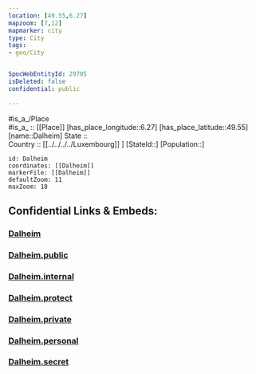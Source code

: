 ```yaml
---
location: [49.55,6.27] 
mapzoom: [7,12] 
mapmarker: city 
type: City
tags:
- geo/City


SpocWebEntityId: 29705
isDeleted: false
confidential: public

---
```

#is_a_/Place  
#is_a_ :: [[Place]] 
[has_place_longitude::6.27] 
[has_place_latitude::49.55] 
[name::Dalheim] 
State ::  
Country :: [[../../../../Luxembourg]] ] 
[StateId::] 
[Population::] 



```leaflet
id: Dalheim
coordinates: [[Dalheim]] 
markerFile: [[Dalheim]] 
defaultZoom: 11 
maxZoom: 18
```


## Confidential Links & Embeds: 

### [Dalheim](/_Standards/Earth/Continent/Europe/Europe~West/Luxembourg/Districts~Luxembourg/Grevenmacher/City/Dalheim.md) 

### [Dalheim.public](/_public/Earth/Continent/Europe/Europe~West/Luxembourg/Districts~Luxembourg/Grevenmacher/City/Dalheim.public.md) 

### [Dalheim.internal](/_internal/Earth/Continent/Europe/Europe~West/Luxembourg/Districts~Luxembourg/Grevenmacher/City/Dalheim.internal.md) 

### [Dalheim.protect](/_protect/Earth/Continent/Europe/Europe~West/Luxembourg/Districts~Luxembourg/Grevenmacher/City/Dalheim.protect.md) 

### [Dalheim.private](/_private/Earth/Continent/Europe/Europe~West/Luxembourg/Districts~Luxembourg/Grevenmacher/City/Dalheim.private.md) 

### [Dalheim.personal](/_personal/Earth/Continent/Europe/Europe~West/Luxembourg/Districts~Luxembourg/Grevenmacher/City/Dalheim.personal.md) 

### [Dalheim.secret](/_secret/Earth/Continent/Europe/Europe~West/Luxembourg/Districts~Luxembourg/Grevenmacher/City/Dalheim.secret.md)

